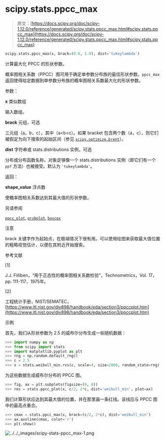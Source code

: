 # scipy.stats.ppcc_max

> 原文：[https://docs.scipy.org/doc/scipy-1.12.0/reference/generated/scipy.stats.ppcc_max.html#scipy.stats.ppcc_max](https://docs.scipy.org/doc/scipy-1.12.0/reference/generated/scipy.stats.ppcc_max.html#scipy.stats.ppcc_max)

```py
scipy.stats.ppcc_max(x, brack=(0.0, 1.0), dist='tukeylambda')
```

计算最大化 PPCC 的形状参数。

概率图相关系数（PPCC）图可用于确定单参数分布族的最佳形状参数。`ppcc_max` 返回使得给定数据到单参数分布族的概率图相关系数最大化的形状参数。

参数：

**x** 类似数组

输入数组。

**brack** 元组，可选

三元组（a，b，c），其中（a<b<c）。如果 bracket 包含两个数（a，c），则它们被假定为向下搜索的起始区间（参见 [`scipy.optimize.brent`](scipy.optimize.brent.html#scipy.optimize.brent "scipy.optimize.brent")）。

**dist** 字符串或 stats.distributions 实例，可选

分布或分布函数名称。对象足够像一个 stats.distributions 实例（即它们有一个 `ppf` 方法）也被接受。默认为 `'tukeylambda'`。

返回：

**shape_value** 浮点数

使概率图相关系数达到其最大值的形状参数。

另请参阅

[`ppcc_plot`](scipy.stats.ppcc_plot.html#scipy.stats.ppcc_plot "scipy.stats.ppcc_plot"), [`probplot`](scipy.stats.probplot.html#scipy.stats.probplot "scipy.stats.probplot"), [`boxcox`](scipy.stats.boxcox.html#scipy.stats.boxcox "scipy.stats.boxcox")

注意

brack 关键字作为起始点，在极端情况下很有用。可以使用绘图来获取最大值位置的粗略视觉估计，以便在其附近开始搜索。

参考文献

[1]

J.J. Filliben，“用于正态性的概率图相关系数检验”，Technometrics，Vol. 17，pp. 111-117，1975年。

[2]

工程统计手册，NIST/SEMATEC，[https://www.itl.nist.gov/div898/handbook/eda/section3/ppccplot.htm](https://www.itl.nist.gov/div898/handbook/eda/section3/ppccplot.htm)

示例

首先，我们从形状参数为 2.5 的威布尔分布生成一些随机数据：

```py
>>> import numpy as np
>>> from scipy import stats
>>> import matplotlib.pyplot as plt
>>> rng = np.random.default_rng()
>>> c = 2.5
>>> x = stats.weibull_min.rvs(c, scale=4, size=2000, random_state=rng) 
```

为这些数据生成威布尔分布的 PPCC 图。

```py
>>> fig, ax = plt.subplots(figsize=(8, 6))
>>> res = stats.ppcc_plot(x, c/2, 2*c, dist='weibull_min', plot=ax) 
```

我们计算形状应达到其最大值的位置，并在那里画一条红线。该线应与 PPCC 图中的最高点重合。

```py
>>> cmax = stats.ppcc_max(x, brack=(c/2, 2*c), dist='weibull_min')
>>> ax.axvline(cmax, color='r')
>>> plt.show() 
```

![../../_images/scipy-stats-ppcc_max-1.png](../Images/c95d856bbb7371e6e1c232e4f44a3f65.png)
